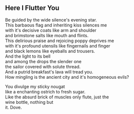 Here I Flutter You
------------------
Be guided by the wide silence's evening star.  
This barbaous flag and inheriting kiss silences me  
with it's decisive coats like arm and shoulder  
and brimstone salts like mouth and flints.  
This delirious praise and rejoicing poppy deprives me  
with it's profound utensils like fingernails and finger  
and black lemons like eyeballs and trousers.  
And the light to its bell  
and among the drops the slender one  
the sailor covered with solute thread.  
And a putrid breakfast's lava will tread you.  
How mingling is the ancient city and it's homogeneous evils?  
  
You divulge my sticky nougat  
like a enchanting ostrich to fresh sugar.  
Like the absurd brick of muscles only flute, just the  
wine bottle, nothing but  
it. Dove.  
